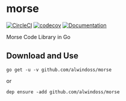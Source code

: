 # morse
[![CircleCI](https://circleci.com/gh/alwindoss/morse.svg?style=svg)](https://circleci.com/gh/alwindoss/morse)
[![codecov](https://codecov.io/gh/alwindoss/morse/branch/master/graph/badge.svg)](https://codecov.io/gh/alwindoss/morse)
[![Documentation](https://godoc.org/github.com/alwindoss/morse?status.svg)](http://godoc.org/github.com/alwindoss/morse)

Morse Code Library in Go

## Download and Use
`go get -u -v github.com/alwindoss/morse`

or

`dep ensure -add github.com/alwindoss/morse`

